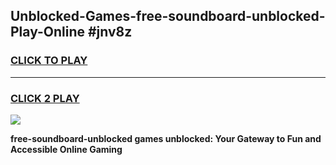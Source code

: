 
## Unblocked-Games-free-soundboard-unblocked-Play-Online #jnv8z
<h3>
<a href="https://news.freeplayer.one?title=free-soundboard-unblocked&ref=3">CLICK TO PLAY</a></h3>
<hr>

<h3>
<a href="https://news.freeplayer.one?title=free-soundboard-unblocked&ref=3">CLICK 2 PLAY</a>
  
</h3>

<a href="https://news.freeplayer.one?title=free-soundboard-unblocked&ref=3"><img src="https://clearcache.store/games.png"></a>


**free-soundboard-unblocked games unblocked: Your Gateway to Fun and Accessible Online Gaming**
